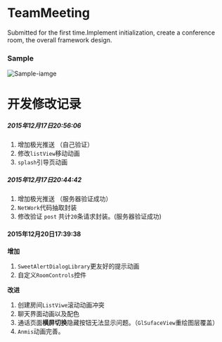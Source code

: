 # TeamMeeting
Submitted for the first time.Implement initialization, create a conference room, the overall framework design.
### Sample
![Sample-iamge](https://github.com/byDync/TeamMeeting/blob/master/images/image01.jpg)


# 开发修改记录
#####  2015年12月17日20:56:06
1. 增加极光推送 （自己验证）
2. 修改`listView`移动动画
3. `splash`引导页动画

##### 2015年12月17日20:44:42
1. 增加极光推送 （服务器验证成功）
2. `NetWork`代码抽取封装
3. 修改验证 `post` 共计`20`条请求封装。(服务器验证成功)


#### 2015年12月20日17:39:38

**增加**
1. `SweetAlertDialogLibrary`更友好的提示动画
2. 自定义`RoomControls`控件

**改进**
1. 创建房间`ListViwe`滚动动画冲突
2. 聊天界面动画以及配色
3. 通话页面**横屏切换**隐藏按钮无法显示问题。（`GlSufaceView`重绘图层覆盖）
4. `Anmis`动画完善。 
